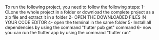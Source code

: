 To run the following project, you need to follow the following steps:
1- CLone the whole project in a folder or download the complete project as a zip file and extract it in a folder
2- OPEN THE DOWNLOADED FILES IN YOUR CODE EDITOR
4- open the terminal in the same folder 
5- Install all dependencies by using the command "flutter pub get" command 
6- now you can run the flutter app by using the command "flutter run"
